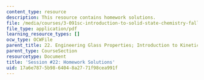 ```yaml
---
content_type: resource
description: This resource contains homework solutions.
file: /media/courses/3-091sc-introduction-to-solid-state-chemistry-fall-2010/17a6e7875b9864048a2771f98cea991f_MIT3_091SCF09_hw22_sol.pdf
file_type: application/pdf
learning_resource_types: []
ocw_type: OCWFile
parent_title: 22. Engineering Glass Properties; Introduction to Kinetics
parent_type: CourseSection
resourcetype: Document
title: 'Session #22: Homework Solutions'
uid: 17a6e787-5b98-6404-8a27-71f98cea991f
---
```

